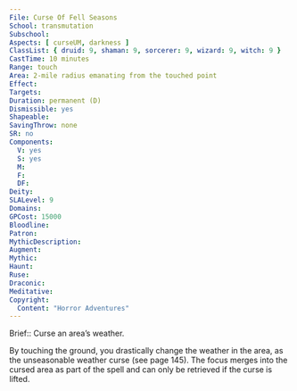 ```yaml
---
File: Curse Of Fell Seasons
School: transmutation
Subschool: 
Aspects: [ curseUM, darkness ]
ClassList: { druid: 9, shaman: 9, sorcerer: 9, wizard: 9, witch: 9 }
CastTime: 10 minutes
Range: touch
Area: 2-mile radius emanating from the touched point
Effect: 
Targets: 
Duration: permanent (D)
Dismissible: yes
Shapeable: 
SavingThrow: none
SR: no
Components:
  V: yes
  S: yes
  M: 
  F: 
  DF: 
Deity: 
SLALevel: 9
Domains: 
GPCost: 15000
Bloodline: 
Patron: 
MythicDescription: 
Augment: 
Mythic: 
Haunt: 
Ruse: 
Draconic: 
Meditative: 
Copyright:
  Content: "Horror Adventures"
---
```

Brief:: Curse an area’s weather.

By touching the ground, you drastically change the weather in the area, as the unseasonable weather curse (see page 145). The focus merges into the cursed area as part of the spell and can only be retrieved if the curse is lifted.
